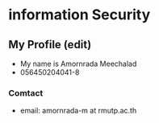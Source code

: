 # information Security

## My Profile (edit)

- My name is Amornrada Meechalad
- 056450204041-8

### Comtact
- email: amornrada-m at rmutp.ac.th
